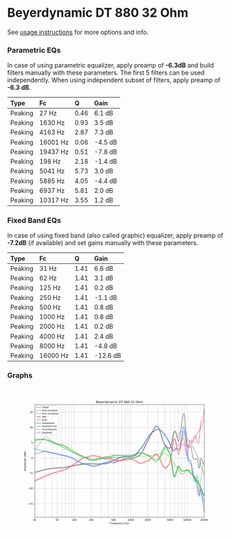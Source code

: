 # Beyerdynamic DT 880 32 Ohm
See [usage instructions](https://github.com/jaakkopasanen/AutoEq#usage) for more options and info.

### Parametric EQs
In case of using parametric equalizer, apply preamp of **-6.3dB** and build filters manually
with these parameters. The first 5 filters can be used independently.
When using independent subset of filters, apply preamp of **-6.3 dB**.

| Type    | Fc       |    Q | Gain    |
|:--------|:---------|:-----|:--------|
| Peaking | 27 Hz    | 0.46 | 6.1 dB  |
| Peaking | 1630 Hz  | 0.93 | 3.5 dB  |
| Peaking | 4163 Hz  | 2.87 | 7.3 dB  |
| Peaking | 16001 Hz | 0.06 | -4.5 dB |
| Peaking | 19437 Hz | 0.51 | -7.8 dB |
| Peaking | 198 Hz   | 2.18 | -1.4 dB |
| Peaking | 5041 Hz  | 5.73 | 3.0 dB  |
| Peaking | 5885 Hz  | 4.05 | -4.4 dB |
| Peaking | 6937 Hz  | 5.81 | 2.0 dB  |
| Peaking | 10317 Hz | 3.55 | 1.2 dB  |

### Fixed Band EQs
In case of using fixed band (also called graphic) equalizer, apply preamp of **-7.2dB**
(if available) and set gains manually with these parameters.

| Type    | Fc       |    Q | Gain     |
|:--------|:---------|:-----|:---------|
| Peaking | 31 Hz    | 1.41 | 6.6 dB   |
| Peaking | 62 Hz    | 1.41 | 3.1 dB   |
| Peaking | 125 Hz   | 1.41 | 0.2 dB   |
| Peaking | 250 Hz   | 1.41 | -1.1 dB  |
| Peaking | 500 Hz   | 1.41 | 0.8 dB   |
| Peaking | 1000 Hz  | 1.41 | 0.8 dB   |
| Peaking | 2000 Hz  | 1.41 | 0.2 dB   |
| Peaking | 4000 Hz  | 1.41 | 2.4 dB   |
| Peaking | 8000 Hz  | 1.41 | -4.8 dB  |
| Peaking | 16000 Hz | 1.41 | -12.6 dB |

### Graphs
![](./Beyerdynamic%20DT%20880%2032%20Ohm.png)